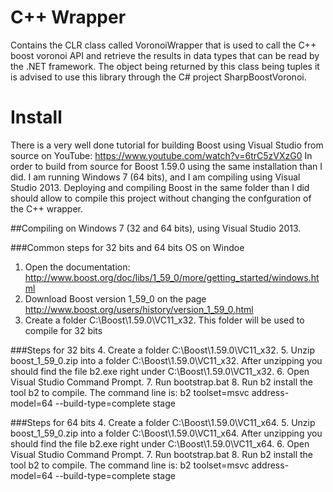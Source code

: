 # C++ Wrapper

Contains the CLR class called VoronoiWrapper that is used to call the C++ boost voronoi API and retrieve the results in data types that can be read by the .NET framework. The object being returned by this class being tuples
it is advised to use this library through the C# project SharpBoostVoronoi.


# Install

There is a very well done tutorial for building Boost using Visual Studio from source on YouTube: https://www.youtube.com/watch?v=6trC5zVXzG0
In order to build from source for Boost 1.59.0 using the same installation than I did. I am running Windows 7 (64 bits), and I am compiling using Visual Studio 2013. Deploying and compiling Boost
in the same folder than I did should allow to compile this project without changing the confguration of the C++ wrapper.

##Compiling on Windows 7 (32 and 64 bits), using Visual Studio 2013.

###Common steps for 32 bits and 64 bits OS on Windoe

1. Open the documentation: http://www.boost.org/doc/libs/1_59_0/more/getting_started/windows.html
2. Download Boost version 1_59_0 on the page http://www.boost.org/users/history/version_1_59_0.html
3. Create a folder C:\Boost\1.59.0\VC11_x32. This folder will be used to compile for 32 bits

###Steps for 32 bits
4. Create a folder C:\Boost\1.59.0\VC11_x32. 
5. Unzip boost_1_59_0.zip into a folder C:\Boost\1.59.0\VC11_x32. After unzipping you should find the file b2.exe right under C:\Boost\1.59.0\VC11_x32.
6. Open Visual Studio Command Prompt.
7. Run bootstrap.bat
8. Run b2 install the tool b2 to compile. The command line is: b2 toolset=msvc address-model=64 --build-type=complete stage


###Steps for 64 bits
4. Create a folder C:\Boost\1.59.0\VC11_x64. 
5. Unzip boost_1_59_0.zip into a folder C:\Boost\1.59.0\VC11_x64. After unzipping you should find the file b2.exe right under C:\Boost\1.59.0\VC11_x64.
6. Open Visual Studio Command Prompt.
7. Run bootstrap.bat
8. Run b2 install the tool b2 to compile. The command line is: b2 toolset=msvc address-model=64 --build-type=complete stage



